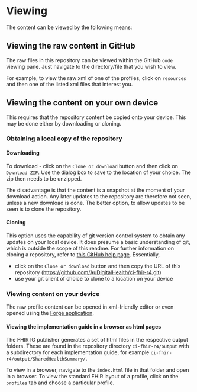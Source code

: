 # Viewing
The content can be viewed by the following means:

## Viewing the raw content in GitHub
The raw files in this repository can be viewed within the GitHub `code` viewing pane. Just navigate to the directory/file that you wish to view. 

For example, to view the raw xml of one of the profiles, click on `resources` and then one of the listed xml files that interest you.

## Viewing the content on your own device
This requires that the repository content be copied onto your device. This may be done either by downloading or cloning.

### Obtaining a local copy of the repository

#### Downloading
To download - click on the `Clone or download` button and then click on `Download ZIP`. Use the dialog box to save to the location of your choice. The zip then needs to be unzipped.

The disadvantage is that the content is a snapshot at the moment of your download action. Any later updates to the repository are therefore not seen, unless a new download is done. The better option, to allow updates to be seen is to clone the repository.

#### Cloning
This option uses the capability of git version control system to obtain any updates on your local device. It does presume a basic understanding of git, which is outside the scope of this readme. For further information on cloning a repository, refer to [this GitHub help page](https://help.github.com/en/articles/cloning-a-repository). Essentially, 
* click on the `Clone or download` button and then copy the URL of this repository (https://github.com/AuDigitalHealth/ci-fhir-r4.git)
* use your git client of choice to clone to a location on your device

### Viewing content on your device
The raw profile content can be opened in xml-friendly editor or even opened using the [Forge application](https://fire.ly/products/forge/).

#### Viewing the implementation guide in a browser as html pages
The FHIR IG publisher generates a set of html files in the respective output folders. These are found in the repository directory `ci-fhir-r4/output` with a subdirectory for each implementation guide, for example `ci-fhir-r4/output/SharedHealthSummary/`.

To view in a browser, navigate to the `index.html` file in that folder and open in a browser. To view the standard FHIR layout of a profile, click on the `profiles` tab and choose a particular profile.